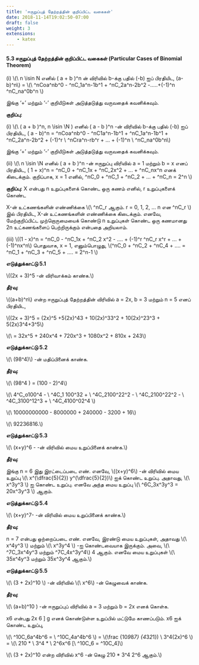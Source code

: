 ```yaml
---
title: 'ஈருறுப்புத் தேற்றத்தின் குறிப்பிட்ட வகைகள்'
date: 2018-11-14T19:02:50-07:00
draft: false
weight: 3
extensions:
    - katex
---
```


#### 5.3 ஈருறுப்புத் தேற்றத்தின் குறிப்பிட்ட வகைகள் (Particular Cases of Binomial Theorem)



(i) \\(\ n \isin  N எனில் ( a + b )^n ன் விரிவில் b-க்கு பதில் (-b) ஐப் பிரதியிட, (a-b)^n\\) = \\(\ ^nCoa^nb^0  -  ^nC_1a^n-1b^1  +  ^nC_2a^n-2b^2 -.....+(-1)^n  \^nC_na^0b^n  \\)


இங்கு ‘+’ மற்றும் ‘-’ குறியீடுகள் அடுத்தடுத்து வருவதைக் கவனிக்கவும்.


**குறிப்பு:**

(i)  \\(\ ( a + b )^n,  n  \isin  \N  )   எனில்  ( a -  b )^n   -ன் விரிவில் b-க்கு பதில் (-b) ஐப் பிரதியிட, ( a - b)^n = ^nCoa^nb^0 - ^nC1a^n-1b^1  +  ^nC_1a^n-1b^1 + ^nC_2a^n-2b^2 + (-1)^r \ ^nCra^n-rb^r + ... + (-1)^n \ ^nC_na^0b^n\\)

இங்கு ‘+’ மற்றும் ‘-’ குறியீடுகள் அடுத்தடுத்து வருவதைக் கவனிக்கவும்.

(ii) \\(\ n   \isin \N  எனில்  ( a + b )^n -ன் ஈருறுப்பு விரிவில் a = 1 மற்றும் b = x எனப் பிரதியிட,
( 1 + x)^n = ^nC_0 + ^nC_1x + ^nC_2x^2 + ... + ^nC_nx^n எனக் கிடைக்கும். குறிப்பாக, x = 1 எனில், ^nC_0 + ^nC_1 + ^nC_2 + ... + ^nC_n = 2^n \\)


**குறிப்பு:** X என்பது n உறுப்புகளைக் கொண்ட ஒரு கணம் எனில், r உறுப்புகளைக் கொண்ட

X-ன் உட்கணங்களின் எண்ணிக்கை \\(\ ^nC_r ஆகும். r = 0, 1, 2, ... n என ^nC_r \\)   இல்
பிரதியிட, X-ன் உட்கணங்களின் எண்ணிக்கை கிடைக்கும். எனவே, மேற்குறிப்பிட்ட
முற்றொருமையைக் கொண்டு n உறுப்புகள் கொண்ட ஒரு கணமானது
2n உட்கணங்களைப் பெற்றிருக்கும் என்பதை அறியலாம்.


(iii) \\(\(1 - x)^n = \^nC_0 - ^nC_1x + ^nC_2 x^2 - .... + (-1)^r ^nC_r x^r + ... + (-1)^nx^n\\) பொதுவாக, x = 1, எனும்பொழுது,
\\(\^nC_0 + ^nC_2 + ^nC_4 + .... = ^nC_1 + ^nC_3 + ^nC_5 + .... = 2^n-1 \\)


**எடுத்துக்காட்டு 5.1**

\\(\(2x + 3)^5 -ன் விரிவாக்கம் காண்க.\\)

**தீர்வு:**

\\(\(a+b)^n\\) என்ற ஈருறுப்புத் தேற்றத்தின் விரிவில் a = 2x, b = 3 மற்றும் n = 5 எனப் பிரதியிட,

\\(\(2x + 3)^5 = (2x)^5 +5(2x)^43 + 10(2x)^33^2 + 10(2x)^23^3 + 5(2x)3^4+3^5\\)

\\(\ = 32x^5 + 240x^4 + 720x^3 + 1080x^2 + 810x + 243\\)


**எடுத்துக்காட்டு 5.2**

\\(\ (98^4)\\) -ன் மதிப்பினைக் காண்க.


**தீர்வு:**


\\(\ (98^4 )  = (100 - 2)^4\\)

\\(\ 4^C_o100^4  - \ ^4C_1 100^32 + \ ^4C_2100^22^2 - \ ^4C_2100^22^2  - \ ^4C_3100^12^3  +  \ ^4C_4100^02^4  \\)

\\(\ 10000000000 - 8000000 + 240000 - 3200 + 16\\)

\\(\ 92236816.\\)




**எடுத்துக்காட்டு 5.3**

\\(\ (x+y)^6 - -ன் விரிவில் மைய உறுப்பினைக் காண்க.\\)

**தீர்வு:**

இங்கு n = 6 இது இரட்டைப்படை எண். எனவே, \\(\(x+y)^6\\)  -ன் விரிவில் மைய உறுப்பு
\\(\ x^(\dfrac{5}{2}) y^(\dfrac{5}{2})\\)  ஐக் கொண்ட உறுப்பு. அதாவது, \\(\ x^3y^3 \\) ஐ கொண்ட உறுப்பு. எனவே அந்த மைய உறுப்பு
\\(\ ^6C_3x^3y^3  = 20x^3y^3 \\)  ஆகும்.


**எடுத்துக்காட்டு 5.4**

\\(\ (x+y)^7- -ன் விரிவில் மைய உறுப்பினைக் காண்க.\\)

**தீர்வு:**

n = 7 என்பது ஒற்றைப்படை எண். எனவே, இரண்டு மைய உறுப்புகள், அதாவது  \\(\ x^4y^3 \\) மற்றும்  \\(\ x^3y^4 \\)   -ஐ கொண்டவையாக இருக்கும். அவை,
\\(\ ^7C_3x^4y^3  மற்றும்  ^7C_4x^3y^4\\)   4 ஆகும். எனவே மைய உறுப்புகள் \\(\ 35x^4y^3  மற்றும் 35x^3y^4 ஆகும்.\\)



**எடுத்துக்காட்டு 5.5**

\\(\ (3 + 2x)^10 \\) -ன் விரிவில் \\(\ x^6\\) -ன் கெழுவைக் காண்க.

**தீர்வு:**

\\(\ (a+b)^10 ) -ன் ஈருறுப்புப் விரிவில் a = 3 மற்றும் b = 2x எனக் கொள்க.

x6 என்பது 2x 6 ] g எனக் கொண்டுள்ள உறுப்பில் மட்டுமே காணப்படும். x6 ஐக் கொண்ட
உறுப்பு,


\\(\ ^10C_6a^4b^6 = \ ^10C_4a^4b^6 \\) = \\(\frac {10*9*8*7} {4*3*2*1}) \ 3^4(2x)^6 \\) = \\(\ 210 * \ 3^4 * \ 2^6x^6  [\ ^10C_6 = ^10C_4]\\)


\\(\ (3 + 2x)^10 என்ற விரிவில்  x^6  -ன் கெழு  210 * 3^4 2^6 ஆகும்.\\)
